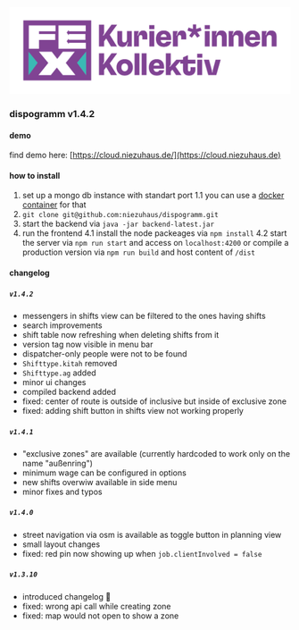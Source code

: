 ![fahrrad expressx](src/assets/logo/fex-logo.png)

### dispogramm v1.4.2

#### demo
find demo here:
[https://cloud.niezuhaus.de/](https://cloud.niezuhaus.de)

#### how to install

1. set up a mongo db instance with standart port
1.1 you can use a [docker container](https://hub.docker.com/_/mongo) for that
2. `git clone git@github.com:niezuhaus/dispogramm.git`
3. start the backend via `java -jar backend-latest.jar`
4. run the frontend
4.1 install the node packeages via `npm install`
4.2 start the server via `npm run start` and access on `localhost:4200` or compile a production version via `npm run build` and host content of `/dist`

#### changelog

##### `v1.4.2`
- messengers in shifts view can be filtered to the ones having shifts
- search improvements
- shift table now refreshing when deleting shifts from it
- version tag now visible in menu bar
- dispatcher-only people were not to be found
- `Shifttype.kitah` removed
- `Shifttype.ag` added
- minor ui changes
- compiled backend added
- fixed: center of route is outside of inclusive but inside of exclusive zone
- fixed: adding shift button in shifts view not working properly


##### `v1.4.1`
- "exclusive zones" are available (currently hardcoded to work only on the name "außenring")
- minimum wage can be configured in options
- new shifts overwiw available in side menu
- minor fixes and typos

##### `v1.4.0`
- street navigation via osm is available as toggle button in planning view
- small layout changes
- fixed: red pin now showing up when `job.clientInvolved = false`

##### `v1.3.10`
- introduced changelog 🥳
- fixed: wrong api call while creating zone 
- fixed: map would not open to show a zone
